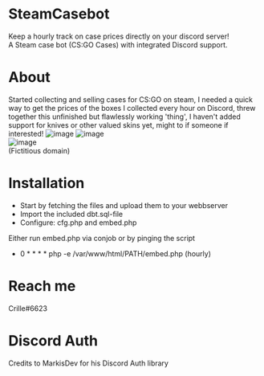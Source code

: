 # SteamCasebot
Keep a hourly track on case prices directly on your discord server!<br>
A Steam case bot (CS:GO Cases) with integrated Discord support.

# About
Started collecting and selling cases for CS:GO on steam, I needed a quick way to get the prices of the boxes I collected every hour on Discord, threw together this unfinished but flawlessly working 'thing', I haven't added support for knives or other valued skins yet, might to if someone if interested!
![image](https://user-images.githubusercontent.com/20803604/203655421-8b66b9b4-a258-4210-9662-6da199316dbb.png)
![image](https://user-images.githubusercontent.com/20803604/203658040-5834130a-c28d-448b-b4b1-1f61f9183433.png)<br>
![image](https://user-images.githubusercontent.com/20803604/203655695-18e28d5e-19d2-42e5-8df2-094c9fd6d559.png)
<br>(Fictitious domain)




# Installation
* Start by fetching the files and upload them to your webbserver
* Import the included dbt.sql-file
* Configure: cfg.php and embed.php

Either run embed.php via conjob or by pinging the script
* 0 * * * * php -e /var/www/html/PATH/embed.php
(hourly)

# Reach me
Crille#6623


# Discord Auth
Credits to MarkisDev for his Discord Auth library
